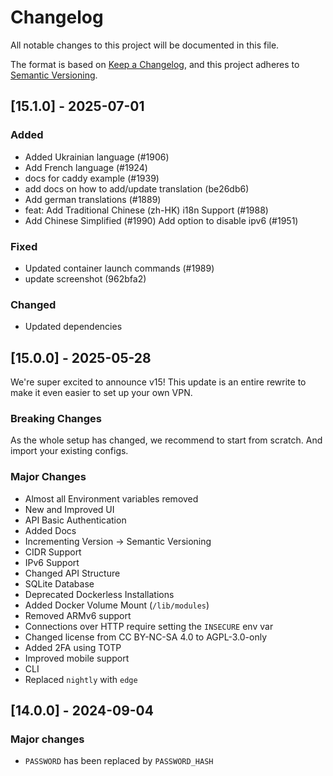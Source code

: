 # Changelog

All notable changes to this project will be documented in this file.

The format is based on [Keep a Changelog](https://keepachangelog.com/en/1.1.0/),
and this project adheres to [Semantic Versioning](https://semver.org/spec/v2.0.0.html).

## [15.1.0] - 2025-07-01

### Added

- Added Ukrainian language (#1906)
- Add French language (#1924)
- docs for caddy example (#1939)
- add docs on how to add/update translation (be26db6)
- Add german translations (#1889)
- feat: Add Traditional Chinese (zh-HK) i18n Support (#1988)
- Add Chinese Simplified (#1990)
Add option to disable ipv6 (#1951)

### Fixed

- Updated container launch commands (#1989)
- update screenshot (962bfa2)

### Changed

- Updated dependencies

## [15.0.0] - 2025-05-28

We're super excited to announce v15!
This update is an entire rewrite to make it even easier to set up your own VPN.

### Breaking Changes

As the whole setup has changed, we recommend to start from scratch. And import your existing configs.

### Major Changes

- Almost all Environment variables removed
- New and Improved UI
- API Basic Authentication
- Added Docs
- Incrementing Version -> Semantic Versioning
- CIDR Support
- IPv6 Support
- Changed API Structure
- SQLite Database
- Deprecated Dockerless Installations
- Added Docker Volume Mount (`/lib/modules`)
- Removed ARMv6 support
- Connections over HTTP require setting the `INSECURE` env var
- Changed license from CC BY-NC-SA 4.0 to AGPL-3.0-only
- Added 2FA using TOTP
- Improved mobile support
- CLI
- Replaced `nightly` with `edge`

## [14.0.0] - 2024-09-04

### Major changes

- `PASSWORD` has been replaced by `PASSWORD_HASH`
